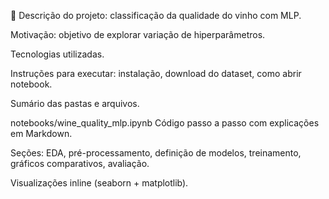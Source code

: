 📝 Descrição do projeto: classificação da qualidade do vinho com MLP.

Motivação: objetivo de explorar variação de hiperparâmetros.

Tecnologias utilizadas.

Instruções para executar: instalação, download do dataset, como abrir notebook.

Sumário das pastas e arquivos.

notebooks/wine_quality_mlp.ipynb
Código passo a passo com explicações em Markdown.

Seções: EDA, pré-processamento, definição de modelos, treinamento, gráficos comparativos, avaliação.

Visualizações inline (seaborn + matplotlib).
